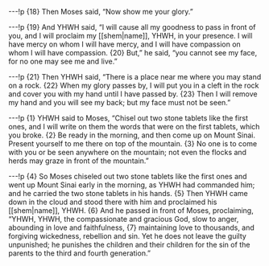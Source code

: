 ---!p
{18} Then Moses said, “Now show me your glory.”

---!p
{19} And YHWH said, “I will cause all my goodness to pass in front of you, and I will proclaim my [[shem|name]], YHWH, in your presence. I will have mercy on whom I will have mercy, and I will have compassion on whom I will have compassion. {20} But,” he said, “you cannot see my face, for no one may see me and live.”

---!p
{21} Then YHWH said, “There is a place near me where you may stand on a rock. {22} When my glory passes by, I will put you in a cleft in the rock and cover you with my hand until I have passed by. {23} Then I will remove my hand and you will see my back; but my face must not be seen.”

---!p
{1} YHWH said to Moses, “Chisel out two stone tablets like the first ones, and I will write on them the words that were on the first tablets, which you broke. {2} Be ready in the morning, and then come up on Mount Sinai. Present yourself to me there on top of the mountain. {3} No one is to come with you or be seen anywhere on the mountain; not even the flocks and herds may graze in front of the mountain.”

---!p
{4} So Moses chiseled out two stone tablets like the first ones and went up Mount Sinai early in the morning, as YHWH had commanded him; and he carried the two stone tablets in his hands. {5} Then YHWH came down in the cloud and stood there with him and proclaimed his [[shem|name]], YHWH. {6} And he passed in front of Moses, proclaiming, “YHWH, YHWH, the compassionate and gracious God, slow to anger, abounding in love and faithfulness, {7} maintaining love to thousands, and forgiving wickedness, rebellion and sin. Yet he does not leave the guilty unpunished; he punishes the children and their children for the sin of the parents to the third and fourth generation.”